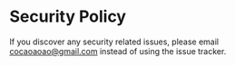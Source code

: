 # Security Policy

If you discover any security related issues, please email cocaoaoao@gmail.com instead of using the issue tracker.
